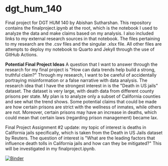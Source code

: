 # dgt_hum_140
Final project for DGT HUM 140 by Abishan Sutharshan. This repository contains the finalproject.ipynb at the root, which is the notebook I used to analyze the data and make claims based on my analysis. I also included links to my external research sources in that notebook. The files pertaining to my research are the .csv files and the singular .xlsx file. All other files are attempts to deploy my notebook to Quarto and Jekyll through the use of GitHub Actions.

**Potential Final Project Ideas**
A question that I want to answer through the research for my final project is "How can data trends help build a strong, truthful claim?" Through my research, I want to be careful of accidentally portraying misinformation or a false narrative with data analysis. The research idea that I have the strongest interest in is the "Death in US jails" dataset. The dataset is very large, with death data from different county prisons per state. My plan is to analyze only a subset of California counties and see what the trend shows. Some potential claims that could be made are how certain prisons are strict with the wellness of inmates, while others are not. Moreover, certain prisons may have an increase in deaths, which could mean that certain laws (regarding prison management) became lax.

Final Project Assignment #2 update: my topic of interest is deaths in California jails specifically, which is taken from the Death in US Jails dataset by Reuters. The question of interest is "What are the leading factors that influence death tolls in California jails and how can they be mitigated?" This will be investigated in my finalproject.ipynb.

[![Binder](https://mybinder.org/badge_logo.svg)](https://mybinder.org/v2/gh/abishan1/dh140proj/HEAD)

